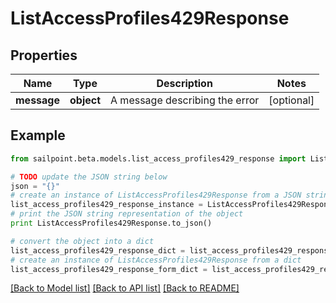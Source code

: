 # ListAccessProfiles429Response


## Properties
Name | Type | Description | Notes
------------ | ------------- | ------------- | -------------
**message** | **object** | A message describing the error | [optional] 

## Example

```python
from sailpoint.beta.models.list_access_profiles429_response import ListAccessProfiles429Response

# TODO update the JSON string below
json = "{}"
# create an instance of ListAccessProfiles429Response from a JSON string
list_access_profiles429_response_instance = ListAccessProfiles429Response.from_json(json)
# print the JSON string representation of the object
print ListAccessProfiles429Response.to_json()

# convert the object into a dict
list_access_profiles429_response_dict = list_access_profiles429_response_instance.to_dict()
# create an instance of ListAccessProfiles429Response from a dict
list_access_profiles429_response_form_dict = list_access_profiles429_response.from_dict(list_access_profiles429_response_dict)
```
[[Back to Model list]](../README.md#documentation-for-models) [[Back to API list]](../README.md#documentation-for-api-endpoints) [[Back to README]](../README.md)


